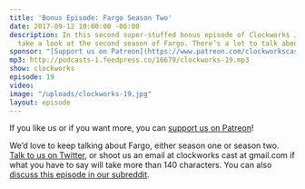 ```yaml
---
title: 'Bonus Episode: Fargo Season Two'
date: 2017-09-12 10:00:00 -06:00
description: In this second super-stuffed bonus episode of Clockworks Jan and Paul
  take a look at the second season of Fargo. There’s a lot to talk about, so dig in!
sponsor: "[Support us on Patreon](https://www.patreon.com/clockworkscast)"
mp3: http://podcasts-1.feedpress.co/16679/clockworks-19.mp3
show: clockworks
episode: 19
video: 
image: "/uploads/clockworks-19.jpg"
layout: episode
---
```


If you like us or if you want more, you can [support us on Patreon](https://www.patreon.com/clockworkscast)!

We’d love to keep talking about Fargo, either season one or season two. [Talk to us on Twitter](http://www.twitter.com/clockworkscast), or shoot us an email at clockworks cast at gmail.com if what you have to say will take more than 140 characters. You can also [discuss this episode in our subreddit](https://www.reddit.com/r/Goodstuff_fm/).
